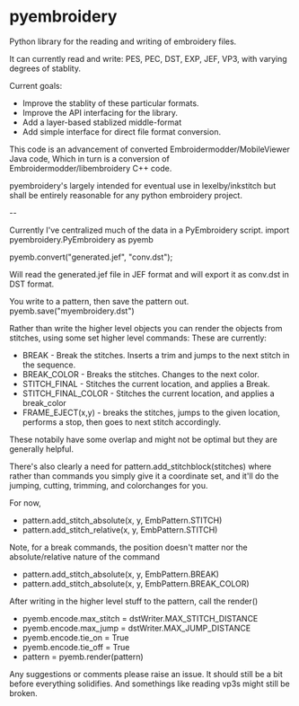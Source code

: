 # pyembroidery
Python library for the reading and writing of embroidery files.

It can currently read and write: PES, PEC, DST, EXP, JEF, VP3, with varying degrees of stablity.

Current goals:
* Improve the stablity of these particular formats.
* Improve the API interfacing for the library.
* Add a layer-based stablized middle-format
* Add simple interface for direct file format conversion.

This code is an advancement of converted Embroidermodder/MobileViewer Java code,
Which in turn is a conversion of Embroidermodder/libembroidery C++ code.

pyembroidery's largely intended for eventual use in lexelby/inkstitch but shall be 
entirely reasonable for any python embroidery project.

--

Currently I've centralized much of the data in a PyEmbroidery script.
import pyembroidery.PyEmbroidery as pyemb

pyemb.convert("generated.jef", "conv.dst");

Will read the generated.jef file in JEF format and will export it as conv.dst in DST format.

You write to a pattern, then save the pattern out. 
pyemb.save("myembroidery.dst")

Rather than write the higher level objects you can render the objects from stitches, using some set higher level commands:
These are currently:

* BREAK - Break the stitches. Inserts a trim and jumps to the next stitch in the sequence.
* BREAK_COLOR - Breaks the stitches. Changes to the next color.
* STITCH_FINAL - Stitches the current location, and applies a Break.
* STITCH_FINAL_COLOR - Stitches the current location, and applies a break_color
* FRAME_EJECT(x,y) - breaks the stitches, jumps to the given location, performs a stop, then goes to next stitch accordingly.

These notabily have some overlap and might not be optimal but they are generally helpful.

There's also clearly a need for pattern.add_stitchblock(stitches)
where rather than commands you simply give it a coordinate set, and it'll do the jumping, cutting, trimming, and colorchanges for you.

For now, 
* pattern.add_stitch_absolute(x, y, EmbPattern.STITCH)
* pattern.add_stitch_relative(x, y, EmbPattern.STITCH)

Note, for a break commands, the position doesn't matter nor the absolute/relative nature of the command
* pattern.add_stitch_absolute(x, y, EmbPattern.BREAK)
* pattern.add_stitch_absolute(x, y, EmbPattern.BREAK_COLOR)

After writing in the higher level stuff to the pattern, call the render()
* pyemb.encode.max_stitch = dstWriter.MAX_STITCH_DISTANCE
* pyemb.encode.max_jump = dstWriter.MAX_JUMP_DISTANCE
* pyemb.encode.tie_on = True
* pyemb.encode.tie_off = True
* pattern = pyemb.render(pattern)


Any suggestions or comments please raise an issue. It should still be a bit before everything solidifies.
And somethings like reading vp3s might still be broken.
